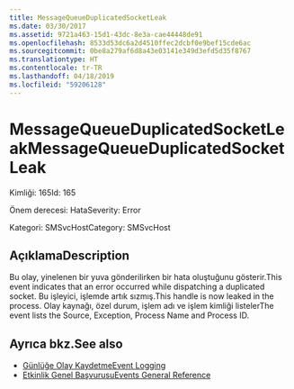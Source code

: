 ```yaml
---
title: MessageQueueDuplicatedSocketLeak
ms.date: 03/30/2017
ms.assetid: 9721a463-15d1-43dc-8e3a-cae44448de91
ms.openlocfilehash: 8533d53dc6a2d4510ffec2dcbf0e9bef15cde6ac
ms.sourcegitcommit: 0be8a279af6d8a43e03141e349d3efd5d35f8767
ms.translationtype: HT
ms.contentlocale: tr-TR
ms.lasthandoff: 04/18/2019
ms.locfileid: "59206128"
---
```

# <a name="messagequeueduplicatedsocketleak"></a><span data-ttu-id="b6441-102">MessageQueueDuplicatedSocketLeak</span><span class="sxs-lookup"><span data-stu-id="b6441-102">MessageQueueDuplicatedSocketLeak</span></span>
<span data-ttu-id="b6441-103">Kimliği: 165</span><span class="sxs-lookup"><span data-stu-id="b6441-103">Id: 165</span></span>  
  
 <span data-ttu-id="b6441-104">Önem derecesi: Hata</span><span class="sxs-lookup"><span data-stu-id="b6441-104">Severity: Error</span></span>  
  
 <span data-ttu-id="b6441-105">Kategori: SMSvcHost</span><span class="sxs-lookup"><span data-stu-id="b6441-105">Category: SMSvcHost</span></span>  
  
## <a name="description"></a><span data-ttu-id="b6441-106">Açıklama</span><span class="sxs-lookup"><span data-stu-id="b6441-106">Description</span></span>  
 <span data-ttu-id="b6441-107">Bu olay, yinelenen bir yuva gönderilirken bir hata oluştuğunu gösterir.</span><span class="sxs-lookup"><span data-stu-id="b6441-107">This event indicates that an error occurred while dispatching a duplicated socket.</span></span> <span data-ttu-id="b6441-108">Bu işleyici, işlemde artık sızmış.</span><span class="sxs-lookup"><span data-stu-id="b6441-108">This handle is now leaked in the process.</span></span> <span data-ttu-id="b6441-109">Olay kaynağı, özel durum, işlem adı ve işlem kimliği listeler</span><span class="sxs-lookup"><span data-stu-id="b6441-109">The event lists the Source, Exception, Process Name and Process ID.</span></span>  
  
## <a name="see-also"></a><span data-ttu-id="b6441-110">Ayrıca bkz.</span><span class="sxs-lookup"><span data-stu-id="b6441-110">See also</span></span>

- [<span data-ttu-id="b6441-111">Günlüğe Olay Kaydetme</span><span class="sxs-lookup"><span data-stu-id="b6441-111">Event Logging</span></span>](../../../../../docs/framework/wcf/diagnostics/event-logging/index.md)
- [<span data-ttu-id="b6441-112">Etkinlik Genel Başvurusu</span><span class="sxs-lookup"><span data-stu-id="b6441-112">Events General Reference</span></span>](../../../../../docs/framework/wcf/diagnostics/event-logging/events-general-reference.md)
